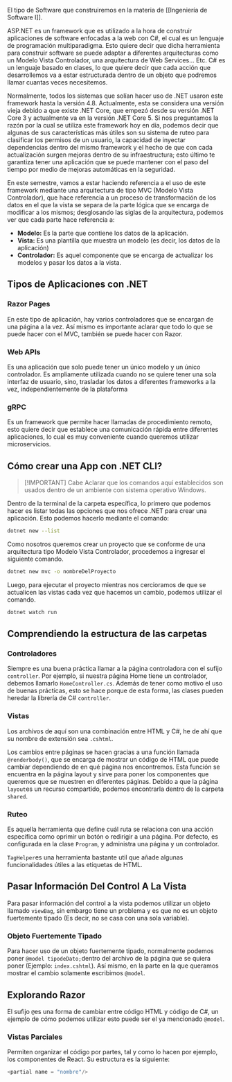 El tipo de Software que construiremos en la materia de [[Ingeniería de Software I]].

ASP.NET es un framework que es utilizado a la hora de construir aplicaciones de software enfocadas a la web con C#, el cual es un lenguaje de programación multiparadigma. Esto quiere decir que dicha herramienta para construir software se puede adaptar a diferentes arquitecturas como un Modelo Vista Controlador, una arquitectura de Web Services... Etc. C# es un lenguaje basado en clases, lo que quiere decir que cada acción que desarrollemos va a estar estructurada dentro de un objeto que podremos llamar cuantas veces necesitemos.

Normalmente, todos los sistemas que solían hacer uso de .NET usaron este framework hasta la versión 4.8. Actualmente, esta se considera una versión vieja debido a que existe .NET Core, que empezó desde su versión .NET Core 3 y actualmente va en la versión .NET Core 5. Si nos preguntamos la razón por la cual se utiliza este framework hoy en día, podemos decir que algunas de sus características más útiles son su sistema de ruteo para clasificar los permisos de un usuario, la capacidad de inyectar dependencias dentro del mismo framework y el hecho de que con cada actualización surgen mejoras dentro de su infraestructura; esto último te garantiza tener una aplicación que se puede mantener con el paso del tiempo por medio de mejoras automáticas en la seguridad.

En este semestre, vamos a estar haciendo referencia a el uso de este framework mediante una arquitectura de tipo MVC (Modelo Vista Controlador), que hace referencia a un proceso de transformación de los datos en el que la vista se separa de la parte lógica que se encarga de modificar a los mismos; desglosando las siglas de la arquitectura, podemos ver que cada parte hace referencia a:

- **Modelo:** Es la parte que contiene los datos de la aplicación.
- **Vista:** Es una plantilla que muestra un modelo (es decir, los datos de la aplicación)
- **Controlador:** Es aquel componente que se encarga de actualizar los modelos y pasar los datos a la vista.
## Tipos de Aplicaciones con .NET
### Razor Pages
En este tipo de aplicación, hay varios controladores que se encargan de una página a la vez. Así mismo es importante aclarar que todo lo que se puede hacer con el MVC, también se puede hacer con Razor.
### Web APIs
Es una aplicación que solo puede tener un único modelo y un único controlador. Es ampliamente utilizada cuando no se quiere tener una sola interfaz de usuario, sino, trasladar los datos a diferentes frameworks a la vez, independientemente de la plataforma
### gRPC
Es un framework que permite hacer llamadas de procedimiento remoto, esto quiere decir que establece una comunicación rápida entre diferentes aplicaciones, lo cual es muy conveniente cuando queremos utilizar microservicios.

## Cómo crear una App con .NET CLI?

>[!IMPORTANT] Cabe Aclarar que los comandos aquí establecidos son usados dentro de un ambiente con sistema operativo Windows.
>

Dentro de la terminal de la carpeta específica, lo primero que podemos hacer es listar todas las opciones que nos ofrece .NET para crear una aplicación. Esto podemos hacerlo mediante el comando:

```bash
dotnet new --list
```

Como nosotros queremos crear un proyecto que se conforme de una arquitectura tipo Modelo Vista Controlador, procedemos a ingresar el siguiente comando.

```bash
dotnet new mvc -o nombreDelProyecto
```

Luego, para ejecutar el proyecto mientras nos cercioramos de que se actualicen las vistas cada vez que hacemos un cambio, podemos utilizar el comando.

```bash
dotnet watch run
```

## Comprendiendo la estructura de las carpetas
### Controladores
Siempre es una buena práctica llamar a la página controladora con el sufijo `controller`. Por ejemplo, si nuestra página Home tiene un controlador, debemos llamarlo `HomeController.cs`. Además de tener como motivo el uso de buenas prácticas, esto se hace porque de esta forma, las clases pueden heredar la librería de C# `controller`.
### Vistas
Los archivos de aquí son una combinación entre HTML y C#, he de ahí que su nombre de extensión sea `.cshtml`.

Los cambios entre páginas se hacen gracias a una función llamada `@renderbody()`, que se encarga de mostrar un código de HTML que puede cambiar dependiendo de en qué página nos encontremos. Esta función se encuentra en la página layout y sirve para poner los componentes que queremos que se muestren en diferentes páginas. Debido a que la página `layout`es un recurso compartido, podemos encontrarla dentro de la carpeta `shared`.
### Ruteo
Es aquella herramienta que define cuál ruta se relaciona con una acción específica como oprimir un botón o redirigir a una página. Por defecto, es configurada en la clase `Program`, y administra una página y un controlador.

`TagHelper`es una herramienta bastante util que añade algunas funcionalidades útiles a las etiquetas de HTML.

## Pasar Información Del Control A La Vista
Para pasar información del control a la vista podemos utilizar un objeto llamado `viewBag`, sin embargo tiene un problema y es que no es un objeto fuertemente tipado (Es decir, no se casa con una sola variable).
### Objeto Fuertemente Tipado
Para hacer uso de un objeto fuertemente tipado, normalmente podemos poner `@model tipodeDato;`dentro del archivo de la página que se quiera poner (Ejemplo: `index.cshtml`). Así mismo, en la parte en la que queramos mostrar el cambio solamente escribimos `@model`.

## Explorando Razor
El sufijo `@`es una forma de cambiar entre código HTML y código de C#, un ejemplo de cómo podemos utilizar esto puede ser el ya mencionado `@model`.
### Vistas Parciales
Permiten organizar el código por partes, tal y como lo hacen por ejemplo, los componentes de React. Su estructura es la siguiente:

```cs
<partial name = "nombre"/>
```









